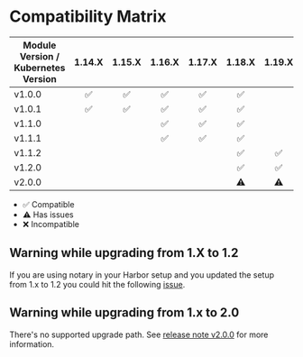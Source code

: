 # Compatibility Matrix

| Module Version / Kubernetes Version |       1.14.X       |       1.15.X       |       1.16.X       |       1.17.X       |       1.18.X       |       1.19.X       |       1.20.X       |       1.21.X       |
| ----------------------------------- | :----------------: | :----------------: | :----------------: | :----------------: | :----------------: | :----------------: | :----------------: | :----------------: |
| v1.0.0                              | :white_check_mark: | :white_check_mark: | :white_check_mark: | :white_check_mark: | :white_check_mark: |                    |                    |                    |
| v1.0.1                              | :white_check_mark: | :white_check_mark: | :white_check_mark: | :white_check_mark: | :white_check_mark: |                    |                    |                    |
| v1.1.0                              |                    |                    | :white_check_mark: | :white_check_mark: | :white_check_mark: |                    |                    |                    |
| v1.1.1                              |                    |                    | :white_check_mark: | :white_check_mark: | :white_check_mark: |                    |                    |                    |
| v1.1.2                              |                    |                    |                    |                    | :white_check_mark: | :white_check_mark: | :white_check_mark: |                    |
| v1.2.0                              |                    |                    |                    |                    | :white_check_mark: | :white_check_mark: | :white_check_mark: | :white_check_mark: |
| v2.0.0                              |                    |                    |                    |                    |     :warning:      |     :warning:      |     :warning:      |     :warning:      |

- :white_check_mark: Compatible
- :warning: Has issues
- :x: Incompatible

## Warning while upgrading from 1.X to 1.2

If you are using notary in your Harbor setup and you updated the setup from 1.x to 1.2 you could hit the following [issue](https://github.com/goharbor/harbor/issues/14932).

## Warning while upgrading from 1.x to 2.0

There's no supported upgrade path. See [release note v2.0.0](releases/v2.0.0.md) for more information.
